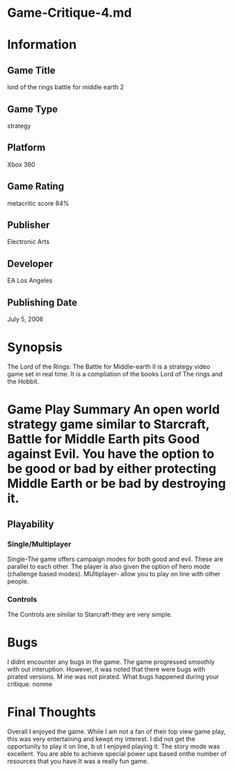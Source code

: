# Game-Critique-4.md
# Information
## Game Title
lord of the rings battle for middle earth 2

## Game Type 
strategy 
## Platform
Xbox 360
## Game Rating
metacritic score 84%
## Publisher
Electronic Arts
## Developer
EA Los Angeles
## Publishing Date
July 5, 2006
# Synopsis
The Lord of the Rings: The Battle for Middle-earth II is a strategy video game set in real time. It is a compliation of the books Lord of The rings and the Hobbit. 
# Game Play Summary An open world strategy game similar to Starcraft, Battle for Middle Earth pits Good against Evil. You have the option to be good or bad by either protecting Middle Earth or be bad by destroying it.


## Playability

### Single/Multiplayer
Single-The game offers campaign modes for both good and evil. These are parallel to each other. The player is also given the option of hero mode (challenge based modes).
MUltiplayer- allow you to play on line with other people. 
### Controls
The Controls are similar to Starcraft-they are very simple. 

# Bugs
I didnt encounter any bugs in the game. The game progressed smoothly with out interuption. However, it was noted that there were bugs with pirated versions. M ine was not pirated.
What bugs happened during your critique.
nonme
# Final Thoughts
Overall I enjoyed the game. While I am not a fan of their top view game play, this was very entertaining and kewpt my interest. I did not get the opportunity to play it on line, b ut I enjoyed playing it. The story mode was excellent. You are able to achieve special power ups based onthe number of resources that you have.It was a really fun game. 
